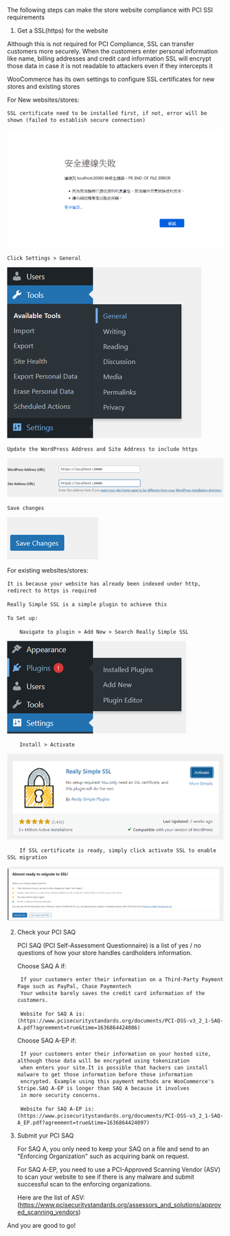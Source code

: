 The following steps can make the store website compliance with PCI SSI requirements

1. Get a SSL(https) for the website

Although this is not required for PCI Compliance, SSL can transfer customers more securely.
When the customers enter personal information like name, billing addresses and credit card information
SSL will encrypt those data in case it is not readable to attackers even if they intercepts it

WooCommerce has its own settings to configure SSL certificates for new stores and existing stores

For New websites/stores:
	
	SSL certificate need to be installed first, if not, error will be shown (failed to establish secure connection)
![Step23](./assets/27.png)
	
	Click Settings > General 
![Step24](./assets/23.png)

	Update the WordPress Address and Site Address to include https
![Step25](./assets/24.png)
	
	Save changes
![Step26](./assets/25.png)
	
For existing websites/stores:
	
	It is because your website has already been indexed under http, redirect to https is required
	
	Really Simple SSL is a simple plugin to achieve this
	
	To Set up:
		
		Navigate to plugin > Add New > Search Really Simple SSL
![Step27](./assets/26.png)
		
		Install > Activate
![Step28](./assets/28.png)
		
		If SSL certificate is ready, simply click activate SSL to enable SSL migration
![Step29](./assets/29.png)
		
2. Check your PCI SAQ
	
	PCI SAQ (PCI Self-Assessment Questionnaire) is a list of yes / no questions of how your store handles
	cardholders information. 
	
	Choose SAQ A if:
		
		If your customers enter their information on a Third-Party Payment Page such as PayPal, Chase Paymentech
		Your website barely saves the credit card information of the customers.
		
		Website for SAQ A is: (https://www.pcisecuritystandards.org/documents/PCI-DSS-v3_2_1-SAQ-A.pdf?agreement=true&time=1636864424086)
		
	Choose SAQ A-EP if:
	
		If your customers enter their information on your hosted site, although those data will be encrypted using tokenization
		when enters your site.It is possible that hackers can install malware to get those information before those information
		encrypted. Example using this payment methods are WooCommerce's Stripe.SAQ A-EP is longer than SAQ A because it involves
		in more security concerns.
		
		Website for SAQ A-EP is: (https://www.pcisecuritystandards.org/documents/PCI-DSS-v3_2_1-SAQ-A_EP.pdf?agreement=true&time=1636864424097)

3. Submit yur PCI SAQ
	
	For SAQ A, you only need to keep your SAQ on a file and send to an "Enforcing Organization" such as acquiring bank on request.
	
	For SAQ A-EP, you need to use a PCI-Approved Scanning Vendor (ASV) to scan your website to see if there is any malware
	and submit successful scan to the enforcing organizations.
	
	Here are the list of ASV: (https://www.pcisecuritystandards.org/assessors_and_solutions/approved_scanning_vendors)
	

And you are good to go!
	

	
	
	

		
	
		

	
	



